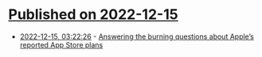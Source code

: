 # [Published on 2022-12-15](index.md)

* [2022-12-15, 03:22:26](https://lobste.rs/s/y0bs3k/answering_burning_questions_about_apple) - [Answering the burning questions about Apple’s reported App Store plans](https://sixcolors.com/post/2022/12/answering-the-burning-questions-about-apples-reported-app-store-plans/)
